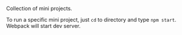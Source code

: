 Collection of mini projects.

To run a specific mini project, just `cd` to directory and type `npm start`. Webpack will start dev server.
